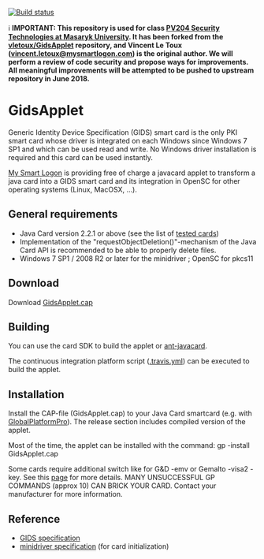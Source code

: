 ﻿[![Build status](https://travis-ci.org/JavaCardSpot-dev/GidsApplet.svg?branch=master)](https://travis-ci.org/JavaCardSpot-dev/GidsApplet)

:information_source: **IMPORTANT: This repository is used for class [PV204 Security Technologies at Masaryk University](https://is.muni.cz/auth/predmety/predmet?lang=en;setlang=en;pvysl=3141746). It has been forked from the [vletoux/GidsApplet](https://github.com/vletoux/GidsApplet) repository, and Vincent Le Toux (vincent.letoux@mysmartlogon.com) is the original author. We will perform a review of code security and propose ways for improvements. All meaningful improvements will be attempted to be pushed to upstream repository in June 2018.**

# GidsApplet

Generic Identity Device Specification (GIDS) smart card is the only PKI smart card whose driver is integrated on each Windows since Windows 7 SP1 and which can be used read and write. No Windows driver installation is required and this card can be used instantly.

[My Smart Logon](https://www.mysmartlogon.com/generic-identity-device-specification-gids-smart-card/)  is providing free of charge a javacard applet to transform a java card into a GIDS smart card and its integration in OpenSC for other operating systems (Linux, MacOSX, …).

## General requirements

* Java Card version 2.2.1 or above (see the list of [tested cards](https://www.mysmartlogon.com/generic-identity-device-specification-gids-smart-card/tested-cards/))
* Implementation of the "requestObjectDeletion()"-mechanism of the Java Card API is recommended to be able to properly delete files.
* Windows 7 SP1 / 2008 R2 or later for the minidriver ; OpenSC for pkcs11

## Download

Download [GidsApplet.cap](https://github.com/vletoux/GidsApplet/releases)

## Building

You can use the card SDK to build the applet or [ant-javacard](https://github.com/martinpaljak/ant-javacard).

The continuous integration platform script ([.travis.yml](.travis.yml)) can be executed to build the applet.

## Installation

Install the CAP-file (GidsApplet.cap) to your Java Card smartcard (e.g. with [GlobalPlatformPro](https://github.com/martinpaljak/GlobalPlatformPro)).
The release section includes compiled version of the applet.

Most of the time, the applet can be installed with the command:
gp -install GidsApplet.cap

Some cards require additional switch like for G&D -emv or Gemalto -visa2 -key. See this [page](https://github.com/martinpaljak/GlobalPlatformPro/tree/master/docs/TestedCards) for more details.
MANY UNSUCCESSFUL GP COMMANDS (approx 10) CAN BRICK YOUR CARD. Contact your manufacturer for more information.

## Reference
* [GIDS specification](http://msdn.microsoft.com/en-us/library/windows/hardware/dn642100%28v=vs.85%29.aspx)
* [minidriver specification](http://msdn.microsoft.com/en-us/library/windows/hardware/dn631754%28v=vs.85%29.aspx) (for card initialization)

